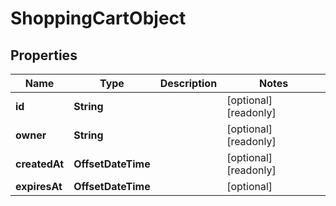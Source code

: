 

# ShoppingCartObject


## Properties

Name | Type | Description | Notes
------------ | ------------- | ------------- | -------------
**id** | **String** |  |  [optional] [readonly]
**owner** | **String** |  |  [optional] [readonly]
**createdAt** | **OffsetDateTime** |  |  [optional] [readonly]
**expiresAt** | **OffsetDateTime** |  |  [optional]



